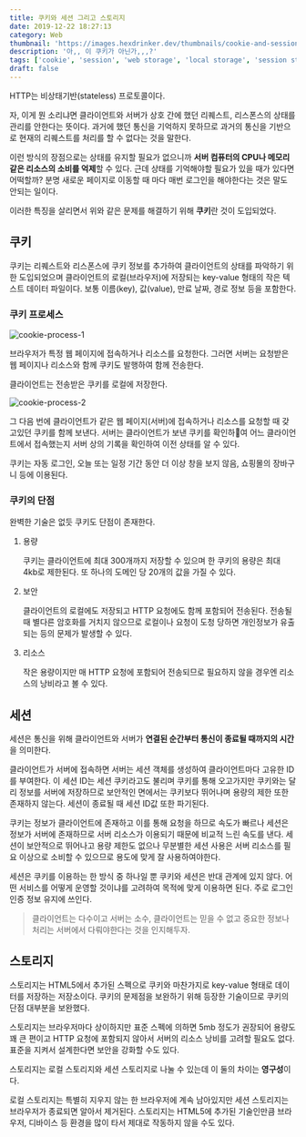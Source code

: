 ```yaml
---
title: 쿠키와 세션 그리고 스토리지
date: 2019-12-22 18:27:13
category: Web
thumbnail: 'https://images.hexdrinker.dev/thumbnails/cookie-and-session-and-storage.jpeg'
description: '아,, 이 쿠키가 아닌가,,,?'
tags: ['cookie', 'session', 'web storage', 'local storage', 'session storage']
draft: false
---
```


HTTP는 비상태기반(stateless) 프로토콜이다.

자, 이게 뭔 소리냐면 클라이언트와 서버가 상호 간에 했던 리퀘스트, 리스폰스의 상태를 관리를 안한다는 뜻이다. 과거에 했던 통신을 기억하지 못하므로 과거의 통신을 기반으로 현재의 리퀘스트를 처리를 할 수 없다는 것을 말한다.

이런 방식의 장점으로는 상태를 유지할 필요가 없으니까 **서버 컴퓨터의 CPU나 메모리 같은 리소스의 소비를 억제**할 수 있다. 근데 상태를 기억해야할 필요가 있을 때가 있다면 어떡할까? 분명 새로운 페이지로 이동할 때 마다 매번 로그인을 해야한다는 것은 말도 안되는 일이다.

이러한 특징을 살리면서 위와 같은 문제를 해결하기 위해 **쿠키**란 것이 도입되었다.

## 쿠키

쿠키는 리퀘스트와 리스폰스에 쿠키 정보를 추가하여 클라이언트의 상태를 파악하기 위한 도입되었으며 클라이언트의 로컬(브라우저)에 저장되는 key-value 형태의 작은 텍스트 데이터 파일이다. 보통 이름(key), 값(value), 만료 날짜, 경로 정보 등을 포함한다.

### 쿠키 프로세스

![cookie-process-1](https://images.hexdrinker.dev/web/cookie-and-session-and-storage/cookie-process-1.png)

브라우저가 특정 웹 페이지에 접속하거나 리소스를 요청한다. 그러면 서버는 요청받은 웹 페이지나 리소스와 함께 쿠키도 발행하여 함께 전송한다.

클라이언트는 전송받은 쿠키를 로컬에 저장한다.

![cookie-process-2](https://images.hexdrinker.dev/web/cookie-and-session-and-storage/cookie-process-2.png)

그 다음 번에 클라이언트가 같은 웹 페이지(서버)에 접속하거나 리소스를 요청할 때 갖고있던 쿠키를 함께 보낸다. 서버는 클라이언트가 보낸 쿠키를 확인하여 어느 클라이언트에서 접속했는지 서버 상의 기록을 확인하여 이전 상태를 알 수 있다.

쿠키는 자동 로그인, 오늘 또는 일정 기간 동안 더 이상 창을 보지 않음, 쇼핑몰의 장바구니 등에 이용된다.

### 쿠키의 단점

완벽한 기술은 없듯 쿠키도 단점이 존재한다.

1. 용량

   쿠키는 클라이언트에 최대 300개까지 저장할 수 있으며 한 쿠키의 용량은 최대 4kb로 제한된다. 또 하나의 도메인 당 20개의 값을 가질 수 있다.

2. 보안

   클라이언트의 로컬에도 저장되고 HTTP 요청에도 함께 포함되어 전송된다. 전송될 때 별다른 암호화를 거치지 않으므로 로컬이나 요청이 도청 당하면 개인정보가 유출되는 등의 문제가 발생할 수 있다.

3. 리소스

   작은 용량이지만 매 HTTP 요청에 포함되어 전송되므로 필요하지 않을 경우엔 리소스의 낭비라고 볼 수 있다.

## 세션

세션은 통신을 위해 클라이언트와 서버가 **연결된 순간부터 통신이 종료될 때까지의 시간**을 의미한다.

클라이언트가 서버에 접속하면 서버는 세션 객체를 생성하여 클라이언트마다 고유한 ID를 부여한다. 이 세션 ID는 세션 쿠키라고도 불리며 쿠키를 통해 오고가지만 쿠키와는 달리 정보를 서버에 저장하므로 보안적인 면에서는 쿠키보다 뛰어나며 용량의 제한 또한 존재하지 않는다. 세션이 종료될 때 세션 ID값 또한 파기된다.

쿠키는 정보가 클라이언트에 존재하고 이를 통해 요청을 하므로 속도가 빠르나 세션은 정보가 서버에 존재하므로 서버 리소스가 이용되기 때문에 비교적 느린 속도를 낸다. 세션이 보안적으로 뛰어나고 용량 제한도 없으나 무분별한 세션 사용은 서버 리소스를 필요 이상으로 소비할 수 있으므로 용도에 맞게 잘 사용하여야한다.

세션은 쿠키를 이용하는 한 방식 중 하나일 뿐 쿠키와 세션은 반대 관계에 있지 않다. 어떤 서비스를 어떻게 운영할 것이냐를 고려하여 목적에 맞게 이용하면 된다. 주로 로그인 인증 정보 유지에 쓰인다.

> 클라이언트는 다수이고 서버는 소수, 클라이언트는 믿을 수 없고 중요한 정보나 처리는 서버에서 다뤄야한다는 것을 인지해두자.

## 스토리지

스토리지는 HTML5에서 추가된 스펙으로 쿠키와 마찬가지로 key-value 형태로 데이터를 저장하는 저장소이다. 쿠키의 문제점을 보완하기 위해 등장한 기술이므로 쿠키의 단점 대부분을 보완했다.

스토리지는 브라우저마다 상이하지만 표준 스펙에 의하면 5mb 정도가 권장되어 용량도 꽤 큰 편이고 HTTP 요청에 포함되지 않아서 서버의 리소스 낭비를 고려할 필요도 없다. 표준을 지켜서 설계한다면 보안을 강화할 수도 있다.

스토리지는 로컬 스토리지와 세션 스토리지로 나눌 수 있는데 이 둘의 차이는 **영구성**이다.

로컬 스토리지는 특별히 지우지 않는 한 브라우저에 계속 남아있지만 세션 스토리지는 브라우저가 종료되면 알아서 제거된다. 스토리지는 HTML5에 추가된 기술인만큼 브라우저, 디바이스 등 환경을 많이 타서 제대로 작동하지 않을 수도 있다.
